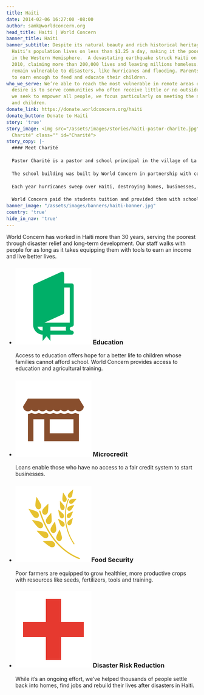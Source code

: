 ```yaml
---
title: Haiti
date: 2014-02-06 16:27:00 -08:00
author: samk@worldconcern.org
head_title: Haiti | World Concern
banner_title: Haiti
banner_subtitle: Despite its natural beauty and rich historical heritage, 80% of the
  Haiti’s population lives on less than $1.25 a day, making it the poorest country
  in the Western Hemisphere.  A devastating earthquake struck Haiti on January 12,
  2010, claiming more than 200,000 lives and leaving millions homeless.  Communities
  remain vulnerable to disasters, like hurricanes and flooding. Parents in Haiti struggle
  to earn enough to feed and educate their children.
who_we_serve: We’re able to reach the most vulnerable in remote areas of Haiti.  Our
  desire is to serve communities who often receive little or no outside assistance.  Although
  we seek to empower all people, we focus particularly on meeting the needs of women
  and children.
donate_link: https://donate.worldconcern.org/haiti
donate_button: Donate to Haiti
story: 'true'
story_image: <img src="/assets/images/stories/haiti-pastor-charite.jpg" alt="Pastor
  Charité" class="" id="Charité">
story_copy: |-
  #### Meet Charité

  Pastor Charité is a pastor and school principal in the village of La Pointe in northern Haiti. His church of 100 people meets faithfully each week in the same local school building where he works.

  The school building was built by World Concern in partnership with community members, who identified the old structure as a hazard. “The old building was very weak,” he explained.

  Each year hurricanes sweep over Haiti, destroying homes, businesses, and entire villages. Thankfully, the new building in La Pointe was up and operating just before large storm destroyed the former building. “This new building is much safer,” he said.

  World Concern paid the students tuition and provided them with school supplies for the new year. Although challenges remain in La Pointe, and many communities in Haiti, this new structure is an example of reducing the risk to natural disasters.
banner_image: "/assets/images/banners/haiti-banner.jpg"
country: 'true'
hide_in_nav: 'true'
---
```


<p class="large">World Concern has worked in Haiti more than 30 years, serving the poorest through disaster relief and long-term development. Our staff walks with people for as long as it takes equipping them with tools to earn an income and live better lives.</p>
<ul class="small-block-grid-1 medium-block-grid-2 large-block-grid-3">
  <li>
    <h3><img alt="Education" class="left" src="/assets/images/focus-icons/education.svg"> Education</h3>
    <p>Access to education offers hope for a better life to children whose families cannot afford school.  World Concern provides access to education and agricultural training.</p>
  </li>
  <li>
    <h3><img alt="Microfinance" class="left" src="/assets/images/focus-icons/business.svg"> Microcredit</h3>
    <p>Loans enable those who have no access to a fair credit system to start businesses.</p>
  </li>
  <li>
    <h3><img alt="Food Security" class="left" src="/assets/images/focus-icons/food-security.svg">Food Security</h3>
    <p>Poor farmers are equipped to grow healthier, more productive crops with resources like seeds, fertilizers, tools and training.</p>
  </li>
  <li>
    <h3><img alt="Disaster Risk Reduction" class="left" src="/assets/images/focus-icons/disaster-response.svg"> Disaster Risk Reduction</h3>
    <p> While it’s an ongoing effort, we’ve helped thousands of people settle back into homes, find jobs and rebuild their lives after disasters in Haiti.</p>
  </li>
</ul>
